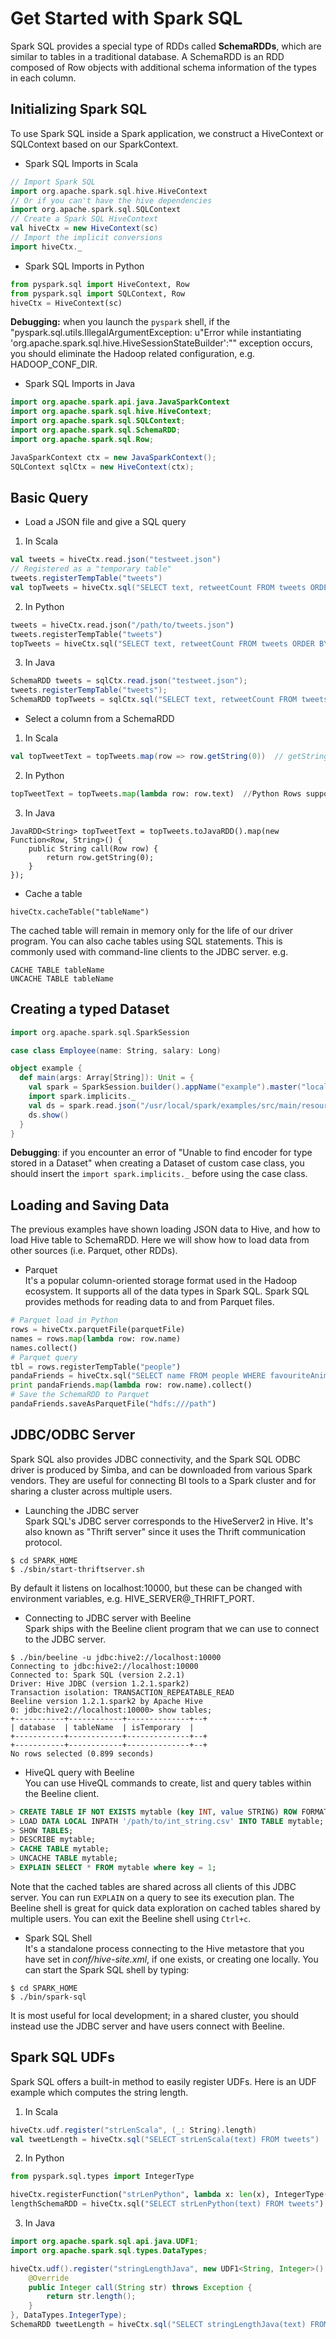 # Get Started with Spark SQL
Spark SQL provides a special type of RDDs called **SchemaRDDs**, which are similar to tables in a traditional database. A SchemaRDD is an RDD composed of Row objects with additional schema information of the types in each column.

## Initializing Spark SQL
To use Spark SQL inside a Spark application, we construct a HiveContext or SQLContext based on our SparkContext.  
- Spark SQL Imports in Scala  
```scala
// Import Spark SQL
import org.apache.spark.sql.hive.HiveContext
// Or if you can't have the hive dependencies
import org.apache.spark.sql.SQLContext
// Create a Spark SQL HiveContext
val hiveCtx = new HiveContext(sc)
// Import the implicit conversions
import hiveCtx._
```

- Spark SQL Imports in Python  
```python
from pyspark.sql import HiveContext, Row
from pyspark.sql import SQLContext, Row
hiveCtx = HiveContext(sc)
```
**Debugging:** when you launch the `pyspark` shell, if the "pyspark.sql.utils.IllegalArgumentException: u"Error while instantiating 'org.apache.spark.sql.hive.HiveSessionStateBuilder':"" exception occurs, you should eliminate the Hadoop related configuration, e.g. HADOOP_CONF_DIR.

- Spark SQL Imports in Java  
```java
import org.apache.spark.api.java.JavaSparkContext
import org.apache.spark.sql.hive.HiveContext;
import org.apache.spark.sql.SQLContext;
import org.apache.spark.sql.SchemaRDD;
import org.apache.spark.sql.Row;

JavaSparkContext ctx = new JavaSparkContext();
SQLContext sqlCtx = new HiveContext(ctx);
```

## Basic Query
- Load a JSON file and give a SQL query  
1. In Scala
```scala
val tweets = hiveCtx.read.json("testweet.json")
// Registered as a "temporary table"
tweets.registerTempTable("tweets")
val topTweets = hiveCtx.sql("SELECT text, retweetCount FROM tweets ORDER BY retweetCount LIMIT 10")
```

2. In Python
```python
tweets = hiveCtx.read.json("/path/to/tweets.json")
tweets.registerTempTable("tweets")
topTweets = hiveCtx.sql("SELECT text, retweetCount FROM tweets ORDER BY retweetCount LIMIT 10")
```

3. In Java
```java
SchemaRDD tweets = sqlCtx.read.json("testweet.json");
tweets.registerTempTable("tweets");
SchemaRDD topTweets = sqlCtx.sql("SELECT text, retweetCount FROM tweets ORDER BY retweetCount LIMIT 10");
```

- Select a column from a SchemaRDD  
1. In Scala
```scala
val topTweetText = topTweets.map(row => row.getString(0))  // getString(0) would return field 0 as a string
```

2. In Python
```python
topTweetText = topTweets.map(lambda row: row.text)  //Python Rows support named access to their fields, row.column_name
```

3. In Java
```
JavaRDD<String> topTweetText = topTweets.toJavaRDD().map(new Function<Row, String>() {
	public String call(Row row) {
		return row.getString(0);
	}
});
```

- Cache a table
```
hiveCtx.cacheTable("tableName")
```
The cached table will remain in memory only for the life of our driver program. You can also cache tables using SQL statements. This is commonly used with command-line clients to the JDBC server. e.g.
```
CACHE TABLE tableName
UNCACHE TABLE tableName
```

## Creating a typed Dataset
```scala
import org.apache.spark.sql.SparkSession

case class Employee(name: String, salary: Long)

object example {
  def main(args: Array[String]): Unit = {
    val spark = SparkSession.builder().appName("example").master("local[*]").getOrCreate()
    import spark.implicits._
    val ds = spark.read.json("/usr/local/spark/examples/src/main/resources/employees.json").as[Employee]
    ds.show()
  }
}
```
**Debugging**: if you encounter an error of "Unable to find encoder for type stored in a Dataset" when creating a Dataset of custom case class, you should insert the `import spark.implicits._` before using the case class. 

## Loading and Saving Data
The previous examples have shown loading JSON data to Hive, and how to load Hive table to SchemaRDD. Here we will show how to load data from other sources (i.e. Parquet, other RDDs).

- Parquet  
It's a popular column-oriented storage format used in the Hadoop ecosystem. It supports all of the data types in Spark SQL. Spark SQL provides methods for reading data to and from Parquet files.
```python
# Parquet load in Python
rows = hiveCtx.parquetFile(parquetFile)
names = rows.map(lambda row: row.name)
names.collect()
# Parquet query
tbl = rows.registerTempTable("people")
pandaFriends = hiveCtx.sql("SELECT name FROM people WHERE favouriteAnimal = \"panda\"")
print pandaFriends.map(lambda row: row.name).collect()
# Save the SchemaRDD to Parquet
pandaFriends.saveAsParquetFile("hdfs:///path")
```

## JDBC/ODBC Server 
Spark SQL also provides JDBC connectivity, and the Spark SQL ODBC driver is produced by Simba, and can be downloaded from various Spark vendors. They are useful for connecting BI tools to a Spark cluster and for sharing a cluster across multiple users.   
- Launching the JDBC server  
Spark SQL's JDBC server corresponds to the HiveServer2 in Hive. It's also known as "Thrift server" since it uses the Thrift communication protocol.
```
$ cd SPARK_HOME
$ ./sbin/start-thriftserver.sh
```
By default it listens on localhost:10000, but these can be changed with environment variables, e.g. HIVE_SERVER@_THRIFT_PORT.

- Connecting to JDBC server with Beeline  
Spark ships with the Beeline client program that we can use to connect to the JDBC server.
```
$ ./bin/beeline -u jdbc:hive2://localhost:10000
Connecting to jdbc:hive2://localhost:10000
Connected to: Spark SQL (version 2.2.1)
Driver: Hive JDBC (version 1.2.1.spark2)
Transaction isolation: TRANSACTION_REPEATABLE_READ
Beeline version 1.2.1.spark2 by Apache Hive
0: jdbc:hive2://localhost:10000> show tables;
+-----------+------------+--------------+--+
| database  | tableName  | isTemporary  |
+-----------+------------+--------------+--+
+-----------+------------+--------------+--+
No rows selected (0.899 seconds)
```

- HiveQL query with Beeline  
You can use HiveQL commands to create, list and query tables within the Beeline client.  
```sql
> CREATE TABLE IF NOT EXISTS mytable (key INT, value STRING) ROW FORMAT DELIMITED FIELDS TERMINATED BY ',';
> LOAD DATA LOCAL INPATH '/path/to/int_string.csv' INTO TABLE mytable;
> SHOW TABLES;
> DESCRIBE mytable;
> CACHE TABLE mytable;
> UNCACHE TABLE mytable;
> EXPLAIN SELECT * FROM mytable where key = 1;
```
Note that the cached tables are shared across all clients of this JDBC server. You can run `EXPLAIN` on a query to see its execution plan. The Beeline shell is great for quick data exploration on cached tables shared by multiple users. You can exit the Beeline shell using `Ctrl+c`.  

- Spark SQL Shell  
It's a standalone process connecting to the Hive metastore that you have set in *conf/hive-site.xml*, if one exists, or creating one locally. You can start the Spark SQL shell by typing:
```
$ cd SPARK_HOME
$ ./bin/spark-sql
```
It is most useful for local development; in a shared cluster, you should instead use the JDBC server and have users connect with Beeline.

## Spark SQL UDFs  
Spark SQL offers a built-in method to easily register UDFs. Here is an UDF example which computes the string length.  
1. In Scala
```scala
hiveCtx.udf.register("strLenScala", (_: String).length)
val tweetLength = hiveCtx.sql("SELECT strLenScala(text) FROM tweets")
```

2. In Python
```python
from pyspark.sql.types import IntegerType

hiveCtx.registerFunction("strLenPython", lambda x: len(x), IntegerType())
lengthSchemaRDD = hiveCtx.sql("SELECT strLenPython(text) FROM tweets")
```

3. In Java
```java
import org.apache.spark.sql.api.java.UDF1;
import org.apache.spark.sql.types.DataTypes;

hiveCtx.udf().register("stringLengthJava", new UDF1<String, Integer>() {
	@Override
	public Integer call(String str) throws Exception {
		return str.length();
	}
}, DataTypes.IntegerType);
SchemaRDD tweetLength = hiveCtx.sql("SELECT stringLengthJava(text) FROM tweets");
```



